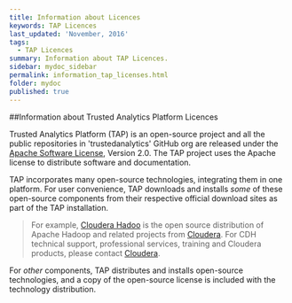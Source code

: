 ```yaml
---
title: Information about Licences
keywords: TAP Licences
last_updated: 'November, 2016'
tags:
  - TAP Licences
summary: Information about TAP Licences. 
sidebar: mydoc_sidebar
permalink: information_tap_licenses.html
folder: mydoc
published: true
---
```


##Information about Trusted Analytics Platform Licences

Trusted Analytics Platform (TAP) is an open-source project and all the public repositories in 'trustedanalytics' GitHub org are released under the [Apache Software License](https://www.apache.org/licenses/), Version 2.0. The TAP project uses the Apache license to distribute software and documentation.

TAP incorporates many open-source technologies, integrating them in one platform. For user convenience, TAP downloads and installs *some* of these open-source components from their respective official download sites as part of the TAP installation.

>For example, [Cloudera Hadoo](http://www.cloudera.com/content/cloudera/en/products-and-services/cdh.html) is the open source distribution of Apache Hadoop and related projects from [Cloudera](http://www.cloudera.com/).  For CDH technical support, professional services, training and Cloudera products, please contact [Cloudera](http://www.cloudera.com/).

For *other* components, TAP distributes and installs open-source technologies, and a copy of the open-source license is included with the technology distribution.
